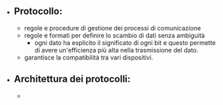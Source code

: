 - ## Protocollo:
	- regole e procedure di gestione dei processi di  comunicazione
	- regole e formati per definire lo scambio di dati senza ambiguità
		- ogni dato ha esplicito il significato di ogni bit e questo permette di avere un'efficienza più alta nella trasmissione del dato.
	- garantisce la compatibilità tra vari dispositivi.
- ## Architettura dei protocolli:
	- 